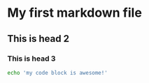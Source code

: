 # My first markdown file
## This is head 2
### This is head 3

```bash
echo 'my code block is awesome!'
```
